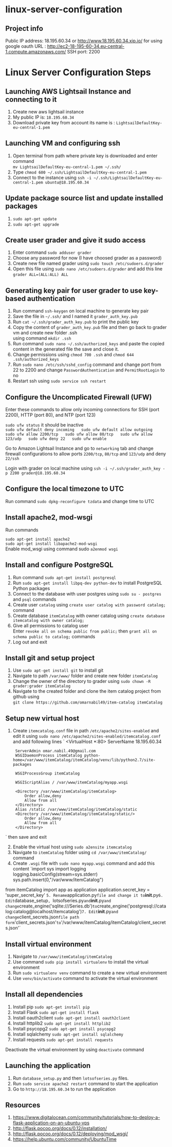 # linux-server-configuration
## Project info

Public IP address: 18.195.60.34  or http://www.18.195.60.34.xip.io/ for using google oauth 
URL : http://ec2-18-195-60-34.eu-central-1.compute.amazonaws.com/
SSH port: 2200

# Linux Server Configuration Steps

## Launching AWS Lightsail Instance and connecting to it

1. Create new aws lightsail instance 
2. My public IP is: `18.195.60.34`
3. Download private key from account its name is : `LightsailDefaultKey-eu-central-1.pem`

## Launching VM and configuring ssh

1. Open terminal from path where private key is downloaded and enter command  
     `mv LightsailDefaultKey-eu-central-1.pem ~/.ssh/` 
2. Type `chmod 600 ~/.ssh/LightsailDefaultKey-eu-central-1.pem`
3. Connect to the instance using `ssh -i ~/.ssh/LightsailDefaultKey-eu-central-1.pem ubuntu@18.195.60.34`

## Update package source list and update installed packages

1. `sudo apt-get update`  
2. `sudo apt-get upgrade`

## Create user grader and give it sudo access

1. Enter command `sudo adduser grader`
2. Choose any password for now (I have choosed grader as a password)
3. Create new file named grader using `sudo touch /etc/sudoers.d/grader`
4. Open this file using `sudo nano /etc/sudoers.d/grader` and add this line   
     `grader ALL=(ALL:ALL) ALL`

## Generating key pair for user grader to use key-based authentication

1. Run command `ssh-keygen` on local machine to generate key pair
2. Save the file in `~/.ssh/` and I named it `grader_auth_key.pub`
3. Run `cat ~/.ssh/grader_auth_key.pub` to print the public key
4. Copy the content of `grader_auth_key.pub` file and then go back to grader vm and create new folder .ssh  
     using command `mkdir .ssh`
5. Run command `sudo nano ~/.ssh/authorized_keys` and paste the copied content in the generated file the save and close it.
6. Change permissions using `chmod 700 .ssh` and `chmod 644 .ssh/authorized_keys`
7. Run `sudo nano /etc/ssh/sshd_config` command and change port from 22 to 2200 and change `PasswordAuthentication` and   `PermitRootLogin` to no
8. Restart ssh using `sudo service ssh restart`

## Configure the Uncomplicated Firewall (UFW)

Enter these commands to allow only incoming connections for SSH (port 2200), HTTP (port 80), and NTP (port 123)  

`sudo ufw status` it should be inactive  
`sudo ufw default deny incoming  
 sudo ufw default allow outgoing  
 sudo ufw allow 2200/tcp  
 sudo ufw allow 80/tcp  
 sudo ufw allow 123/udp  
 sudo ufw deny 22  
 sudo ufw enable`
 

Go to Amazon Lightsail Instance and go to `networking` tab and change firewall configurations to allow ports `2200/tcp`, `80/tcp` and `123/udp` and deny `22/ssh`


Login with grader on local machine using `ssh -i ~/.ssh/grader_auth_key -p 2200 grader@18.195.60.34`

## Configure the local timezone to UTC

Run command `sudo dpkg-reconfigure tzdata` and change time to UTC

## Install apache2, mod-wsgi

Run commands

`sudo apt-get install apache2`  
`sudo apt-get install libapache2-mod-wsgi`  
Enable mod_wsgi using command sudo `a2enmod wsgi`  

## Install and configure PostgreSQL

1. Run command `sudo apt-get install postgresql`  
2. Run `sudo apt-get install libpq-dev python-dev` to install PostgreSQL Python packages
3. Connect to the database with user postgres using `sudo su - postgres` and `psql` commands
4. Create user `catalog` using `create user catalog with password catalog;` command
5. Create database `itemCatalog` with owner catalog using `create database itemcatalog with owner catalog;`
6. Give all permissions to catalog user  
   Enter `revoke all on schema public from public;` then `grant all on schema public to catalog;` commands
7. Log out and exit 

## Install git and setup project

1. Use `sudo apt-get install git` to install git
2. Navigate to path `/var/www/` folder and create new folder `itemCatalog`
3. Change the owner of the directory to grader using `sudo chown -R grader:grader itemCatalog`
4. Navigate to the created folder and clone the item catalog project from github using  
   `git clone https://github.com/omarnabil49/item-catalog itemCatalog`

## Setup new virtual host

1. Create `itemcatalog.conf` file in path `/etc/apache2/sites-enabled` and edit it using `sudo nano /etc/apache2/sites-enabled/itemcatalog.conf` and add following lines
`
 <VirtualHost *:80>
        ServerName 18.195.60.34

        ServerAdmin omar.nabil.49@gmail.com
        WSGIDaemonProcess itemCatalog python-home=/var/www/itemCatalog/itemCatalog/venv/lib/python2.7/site-packages

        WSGIProcessGroup itemCatalog

        WSGIScriptAlias / /var/www/itemCatalog/myapp.wsgi

        <Directory /var/www/itemCatalog/itemCatalog>
            Order allow,deny
            Allow from all
        </Directory>
        Alias /static /var/www/itemCatalog/itemCatalog/static
        <Directory /var/www/itemCatalog/itemCatalog/static/>
            Order allow,deny
            Allow from all
        </Directory>
`
then save and exit

2. Enable the virtual host using `sudo a2ensite itemcatalog`
3. Navigate to `itemCatalog` folder using `cd /var/www/itemCatalog/` command
4. Create `.wsgi` file with `sudo nano myapp.wsgi` command and add this content
`import sys
import logging
logging.basicConfig(stream=sys.stderr)
sys.path.insert(0,"/var/www/itemCatalog")

from itemCatalog import app as application
application.secret_key = 'super_secret_key'
`
5. Rename `application.py` file and change it to `__init__.py`
6. Edit `database_setup`, `lotsofseries.py` and `__init__.py` and change `create_engine('sqlite:///Series.db')` to `create_engine('postgresql://catalog:catalog@localhost/itemcatalog')`
7. Edit `__init__.py` and change `client_secrets.json` file path form `'client_secrets.json'` to `'/var/www/itemCatalog/itemCatalog/client_secrets.json'`

## Install virtual environment

1. Navigate to `/var/www/itemCatalog/itemCatalog`
2. Use command `sudo pip install virtualenv` to install the virtual environment
3. Run `sudo virtualenv venv` command to create a new virtual environment
4. Use `venv/bin/activate` command to activate the virtual environment

## Install all dependencies

1. Install pip `sudo apt-get install pip`
2. Install Flask `sudo apt-get install flask`
3. Install oauth2client `sudo apt-get install oauth2client`
4. Install httplib2 `sudo apt-get install httplib2`
5. Install psycopg2 `sudo apt-get install psycopg2`
6. Install sqlalchemy `sudo apt-get install sqlalchemy`
7. Install requests `sudo apt-get install requests`  

Deactivate the virtual environment by using `deactivate` command

## Launching the application

1. Run `database_setup.py` and then `lotsofseries.py` files.
2. Run `sudo service apache2 restart` command to start the application
3. Go to `http://18.195.60.34` to run the application

## Resources

1. https://www.digitalocean.com/community/tutorials/how-to-deploy-a-flask-application-on-an-ubuntu-vps
2. http://flask.pocoo.org/docs/0.12/installation/
3. http://flask.pocoo.org/docs/0.12/deploying/mod_wsgi/
4. https://help.ubuntu.com/community/UbuntuTime 

